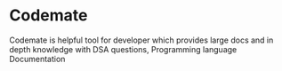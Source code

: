 # Codemate
Codemate is helpful tool for developer which provides large docs and in depth knowledge with DSA questions, Programming language Documentation
